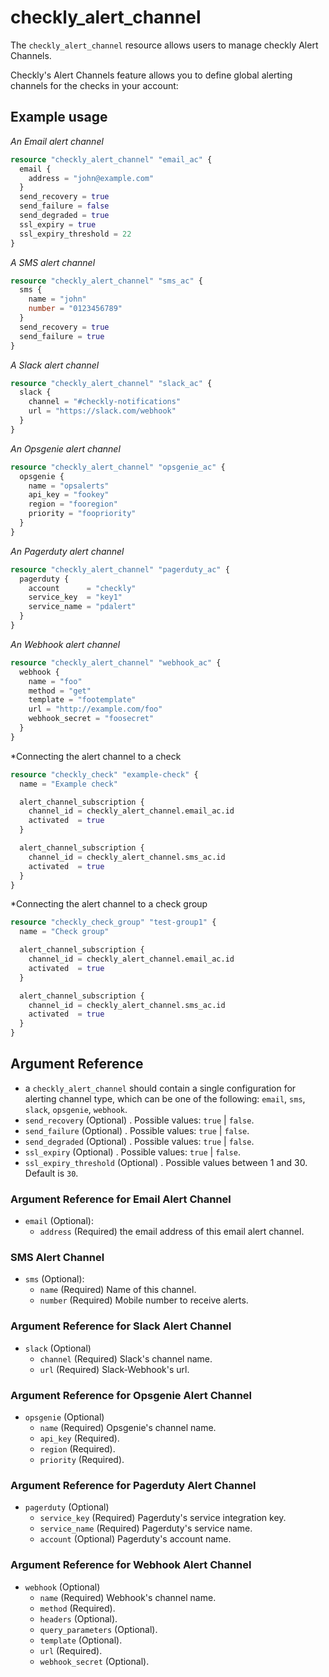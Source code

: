 # checkly_alert_channel
The `checkly_alert_channel` resource allows users to manage checkly Alert Channels.

Checkly's Alert Channels feature allows you to define global alerting channels for the checks in your account:

## Example usage
*An Email alert channel*
```terraform
resource "checkly_alert_channel" "email_ac" {
  email {
    address = "john@example.com"
  }
  send_recovery = true
  send_failure = false
  send_degraded = true
  ssl_expiry = true
  ssl_expiry_threshold = 22
}
```

*A SMS alert channel*
```terraform
resource "checkly_alert_channel" "sms_ac" {
  sms {
    name = "john"
    number = "0123456789"
  }
  send_recovery = true
  send_failure = true
}
```

*A Slack alert channel*
```terraform
resource "checkly_alert_channel" "slack_ac" {
  slack {
    channel = "#checkly-notifications"
    url = "https://slack.com/webhook"
  }
}
```

*An Opsgenie alert channel*
```terraform
resource "checkly_alert_channel" "opsgenie_ac" {
  opsgenie {
    name = "opsalerts"
    api_key = "fookey"
    region = "fooregion"
    priority = "foopriority"
  }
}
```

*An Pagerduty alert channel*
```terraform
resource "checkly_alert_channel" "pagerduty_ac" {
  pagerduty {
    account      = "checkly"
    service_key  = "key1"
    service_name = "pdalert"
  }
}
```


*An Webhook alert channel*
```terraform
resource "checkly_alert_channel" "webhook_ac" {
  webhook {
    name = "foo"
    method = "get"
    template = "footemplate"
    url = "http://example.com/foo"
    webhook_secret = "foosecret"
  }
}
```

*Connecting the alert channel to a check
```terraform
resource "checkly_check" "example-check" {
  name = "Example check"

  alert_channel_subscription {
    channel_id = checkly_alert_channel.email_ac.id
    activated  = true
  }

  alert_channel_subscription {
    channel_id = checkly_alert_channel.sms_ac.id
    activated  = true
  }
}
```

*Connecting the alert channel to a check group
```terraform
resource "checkly_check_group" "test-group1" {
  name = "Check group"

  alert_channel_subscription {
    channel_id = checkly_alert_channel.email_ac.id
    activated  = true
  }

  alert_channel_subscription {
    channel_id = checkly_alert_channel.sms_ac.id
    activated  = true
  }
}
```

## Argument Reference
* a `checkly_alert_channel` should contain a single configuration for alerting channel type, which can be one of the following: `email`, `sms`, `slack`, `opsgenie`, `webhook`.
* `send_recovery` (Optional) . Possible values: `true` | `false`.
* `send_failure`  (Optional) . Possible values: `true` | `false`.
* `send_degraded` (Optional) . Possible values: `true` | `false`.
* `ssl_expiry` (Optional) . Possible values: `true` | `false`.
* `ssl_expiry_threshold` (Optional) . Possible values between 1 and 30. Default is `30`.

### Argument Reference for Email Alert Channel
* `email` (Optional):
    * `address` (Required) the email address of this email alert channel.
### SMS Alert Channel
* `sms` (Optional):
    * `name` (Required) Name of this channel.
    * `number` (Required) Mobile number to receive alerts.
### Argument Reference for Slack Alert Channel
* `slack` (Optional)
    * `channel` (Required) Slack's channel name.
    * `url` (Required) Slack-Webhook's url.
### Argument Reference for Opsgenie Alert Channel
* `opsgenie` (Optional)
    * `name` (Required) Opsgenie's channel name.
    * `api_key` (Required).
    * `region` (Required).
    * `priority` (Required).
### Argument Reference for Pagerduty Alert Channel
* `pagerduty` (Optional)
    * `service_key` (Required) Pagerduty's service integration key.
    * `service_name` (Required) Pagerduty's service name.
    * `account` (Optional) Pagerduty's account name.
### Argument Reference for Webhook Alert Channel
* `webhook` (Optional)
    * `name` (Required) Webhook's channel name.
    * `method` (Required).
    * `headers` (Optional).
    * `query_parameters` (Optional).
    * `template` (Optional).
    * `url` (Required).
    * `webhook_secret` (Optional).
